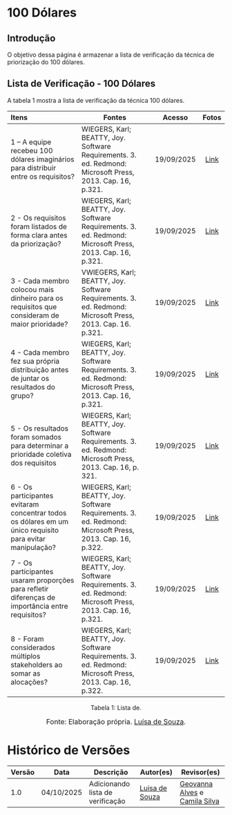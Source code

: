# 100 Dólares

## Introdução

O objetivo dessa página é armazenar a lista de verificação da técnica de priorização do 100 dólares.

## Lista de Verificação - 100 Dólares 

A tabela 1 mostra a lista de verificação da técnica 100 dólares.

| Itens | Fontes | Acesso | Fotos | 
| :---- | ----- | :---: | :---: |
| 1 – A equipe recebeu 100 dólares imaginários para distribuir entre os requisitos? | WIEGERS, Karl; BEATTY, Joy. Software Requirements. 3. ed. Redmond: Microsoft Press, 2013. Cap. 16, p.321. | 19/09/2025 | [Link](https://i.postimg.cc/rmbJ0d9M/apagar-1.jpg)| 
| 2 \- Os requisitos foram listados de forma clara antes da priorização? | WIEGERS, Karl; BEATTY, Joy. Software Requirements. 3. ed. Redmond: Microsoft Press, 2013. Cap. 16, p.321.| 19/09/2025 | [Link](https://i.postimg.cc/B6NrdCsT/apagar.jpg)|
| 3 \-  Cada membro colocou mais dinheiro para os requisitos que consideram de maior prioridade? | VWIEGERS, Karl; BEATTY, Joy. Software Requirements. 3. ed. Redmond: Microsoft Press, 2013. Cap. 16.  p.321.  | 19/09/2025 | [Link](https://i.postimg.cc/SxTzNBrD/apagar2.jpg)| 
| 4 \- Cada membro fez sua própria distribuição antes de juntar os resultados do grupo? | WIEGERS, Karl; BEATTY, Joy. Software Requirements. 3. ed. Redmond: Microsoft Press, 2013. Cap. 16, p.321.|19/09/2025 | [Link](https://i.postimg.cc/qRZmsD43/apagar4.jpg)| 
| 5 \- Os resultados foram somados para determinar a prioridade coletiva dos requisitos  | WIEGERS, Karl; BEATTY, Joy. Software Requirements. 3. ed. Redmond: Microsoft Press, 2013. Cap. 16, p. 321. |19/09/2025 | [Link](https://i.postimg.cc/RVwkm9MJ/apagar-5.jpg)|  
| 6 \- Os participantes evitaram concentrar todos os dólares em um único requisito para evitar manipulação?  | WIEGERS, Karl; BEATTY, Joy. Software Requirements. 3. ed. Redmond: Microsoft Press, 2013. Cap. 16, p.322. |19/09/2025|  [Link](https://i.postimg.cc/3wz1W4Bz/apagar6.jpg) |
| 7 \- Os participantes usaram proporções para refletir diferenças de importância entre requisitos? | WIEGERS, Karl; BEATTY, Joy. Software Requirements. 3. ed. Redmond: Microsoft Press, 2013. Cap. 16, p.321. | 19/09/2025| [Link](https://i.postimg.cc/3RgXRLWZ/apagar7.jpg) |
| 8 \- Foram considerados múltiplos stakeholders ao somar as alocações?| WIEGERS, Karl; BEATTY, Joy. Software Requirements. 3. ed. Redmond: Microsoft Press, 2013. Cap. 16, p.322. | 19/09/2025|  [Link](https://i.postimg.cc/brytvpKH/apagar8.jpg) |

<figcaption align="center">Tabela 1: Lista de.</figcaption>

<font size="3"><p style="text-align: center">Fonte: Elaboração própria. [Luísa de Souza](https://github.com/Luisa12ll).</p></font>

# Histórico de Versões

| Versão | Data       | Descrição                    | Autor(es)                          | Revisor(es)                          |
|--------|------------|------------------------------|-----------------------------------|-------------------------------------|
| 1.0    | 04/10/2025 | Adicionando lista de verificação  |[Luisa de Souza](https://github.com/Luisa12ll)|[Geovanna Alves](https://github.com/GeovannaUmbelino) e [Camila Silva](https://github.com/CamilaSilvaC) |